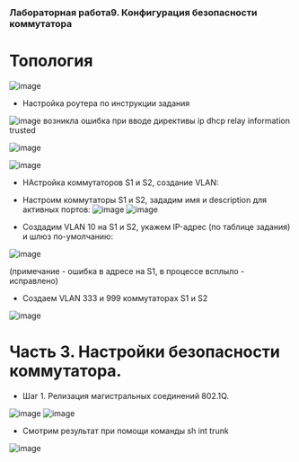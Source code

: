 ### Лабораторная работа9. Конфигурация безопасности коммутатора

# Топология

![image](https://user-images.githubusercontent.com/89464074/175300599-a117a12b-ffc0-4a94-bdc4-5b4e54e7f91a.png)

- Настройка роутера по инструкции задания

![image](https://user-images.githubusercontent.com/89464074/175353616-c451c2fb-f7fc-43fd-a418-bb19414b876e.png)
возникла ошибка при вводе директивы ip dhcp relay information trusted

![image](https://user-images.githubusercontent.com/89464074/175353761-f28b73a2-0ebe-4ce8-84b1-30bcf12d9d7a.png)


![image](https://user-images.githubusercontent.com/89464074/175290138-5ea59640-70de-41d8-bdc7-1584dc4794c9.png)


- НАстройка коммутаторов S1 и S2, создание VLAN:
- Настроим коммутаторы S1 и S2, зададим имя и description для активных портов:
![image](https://user-images.githubusercontent.com/89464074/175304862-5bc8ceb7-5322-47e1-bcd1-00d99f4e1448.png)
![image](https://user-images.githubusercontent.com/89464074/175354974-2646f8e3-2828-4a07-82bd-a276d28a6579.png)

- Создадим VLAN 10 на S1 и S2, укажем IP-адрес (по таблице задания) и шлюз по-умолчанию:

![image](https://user-images.githubusercontent.com/89464074/175356680-72221ee6-451f-42dd-af0b-693d61a0b596.png)

(примечание - ошибка в адресе на S1, в процессе всплыло - исправлено)

- Создаем VLAN 333 и 999 коммутаторах S1 и S2

![image](https://user-images.githubusercontent.com/89464074/175360187-4beb0b6b-7da0-4c07-8fb9-09de7233194f.png)

# Часть 3. Настройки безопасности коммутатора.

- Шаг 1. Релизация магистральных соединений 802.1Q.

![image](https://user-images.githubusercontent.com/89464074/175363417-c96dec9b-3da4-4d7a-bda7-75b781f15e56.png)
![image](https://user-images.githubusercontent.com/89464074/175363533-e2e45741-c2bc-445d-8be4-9b4abb9c7da1.png)

- Смотрим результат при помощи команды sh int trunk

![image](https://user-images.githubusercontent.com/89464074/175363996-5dd94f2f-708d-4ef2-9753-879239f6d4f8.png)



